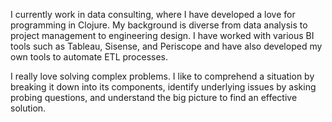 
I currently work in data consulting, where I have developed a love for programming in Clojure. My background is diverse from data analysis to project management to engineering design. I have worked with various BI tools such as Tableau, Sisense, and Periscope and have also developed my own tools to automate ETL processes. 

I really love solving complex problems. I like to comprehend a situation by breaking it down into its components, identify underlying issues by asking probing questions, and understand the big picture to find an effective solution. 

